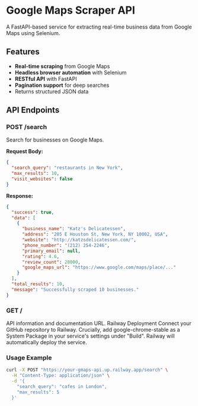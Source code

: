 # Google Maps Scraper API

A FastAPI-based service for extracting real-time business data from Google Maps using Selenium.

## Features

- **Real-time scraping** from Google Maps
- **Headless browser automation** with Selenium
- **RESTful API** with FastAPI
- **Pagination support** for deep searches
- Returns structured JSON data

## API Endpoints

### POST /search
Search for businesses on Google Maps.

**Request Body:**
```json
{
  "search_query": "restaurants in New York",
  "max_results": 10,
  "visit_websites": false
}
```

**Response:**
```JSON
{
  "success": true,
  "data": [
    {
      "business_name": "Katz's Delicatessen",
      "address": "205 E Houston St, New York, NY 10002, USA",
      "website": "http://katzsdelicatessen.com/",
      "phone_number": "(212) 254-2246",
      "primary_email": null,
      "rating": 4.6,
      "review_count": 28000,
      "google_maps_url": "https://www.google.com/maps/place/..."
    }
  ],
  "total_results": 10,
  "message": "Successfully scraped 10 businesses."
}
```
### GET / 
API information and documentation URL.
Railway Deployment
Connect your GitHub repository to Railway.
Crucially, add google-chrome-stable as a System Package in your service's settings under "Build".
Railway will automatically deploy the service.
### Usage Example

```Bash
curl -X POST "https://your-gmaps-api.up.railway.app/search" \
  -H "Content-Type: application/json" \
  -d '{
    "search_query": "cafes in London",
    "max_results": 5
  }'
```